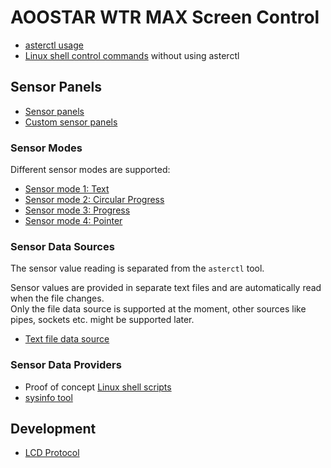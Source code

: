 # AOOSTAR WTR MAX Screen Control

- [asterctl usage](asterctl.md)
- [Linux shell control commands](shell_commands.md) without using asterctl

## Sensor Panels

- [Sensor panels](sensor_panels.md)
- [Custom sensor panels](sensor_custom_panel.md)

### Sensor Modes

Different sensor modes are supported:

- [Sensor mode 1: Text](sensor_mode1_text.md)
- [Sensor mode 2: Circular Progress](sensor_mode2_fan.md)
- [Sensor mode 3: Progress](sensor_mode3_progress.md)
- [Sensor mode 4: Pointer](sensor_mode4_pointer.md)

### Sensor Data Sources

The sensor value reading is separated from the `asterctl` tool.

Sensor values are provided in separate text files and are automatically read when the file changes.  
Only the file data source is supported at the moment, other sources like pipes, sockets etc. might be supported later.

- [Text file data source](sensor_data_txt_file.md)

### Sensor Data Providers

- Proof of concept [Linux shell scripts](sensor_data_shell.md)
- [sysinfo tool](sensor_data_sysinfo.md)

## Development

- [LCD Protocol](lcd_protocol.md)

